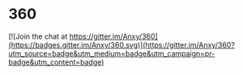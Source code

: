 # 360

[![Join the chat at https://gitter.im/Anxy/360](https://badges.gitter.im/Anxy/360.svg)](https://gitter.im/Anxy/360?utm_source=badge&utm_medium=badge&utm_campaign=pr-badge&utm_content=badge)